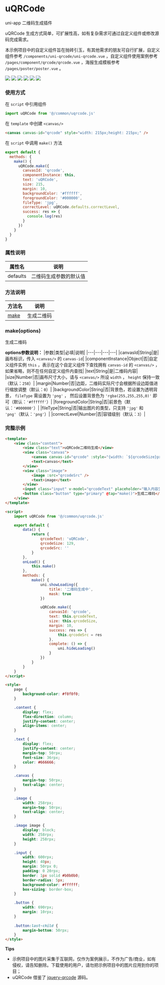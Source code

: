 # uQRCode
uni-app 二维码生成插件

uQRCode 生成方式简单，可扩展性高，如有复杂需求可通过自定义组件或修改源码完成需求。

本示例项目中的自定义组件旨在抛砖引玉，有其他需求的朋友可自行扩展，自定义组件参考 ``/components/uni-qrcode/uni-qrcode.vue`` ，自定义组件使用案例参考 ``/pages/component/qrcode/qrcode.vue`` ，海报生成模板参考 ``/pages/poster/poster.vue`` 。

![](/static/demo/1.jpg)
![](/static/demo/2.jpg)
![](/static/demo/3.jpg)
![](/static/demo/4.jpg)
![](/static/demo/5.jpg)
![](/static/demo/6.jpg)

### 使用方式

在 ``script`` 中引用组件

```javascript
import uQRCode from '@/common/uqrcode.js'
```

在 ``template`` 中创建 ``<canvas/>``

```html
<canvas canvas-id="qrcode" style="width: 215px;height: 215px;" />
```

在 ``script`` 中调用 ``make()`` 方法

```javascript
export default {
  methods: {
    make() {
      uQRCode.make({
        canvasId: 'qrcode',
        componentInstance: this,
        text: 'uQRCode',
        size: 215,
        margin: 10,
        backgroundColor: '#ffffff',
        foregroundColor: '#000000',
        fileType: 'jpg',
        correctLevel: uQRCode.defaults.correctLevel,
        success: res => {
          console.log(res)
        }
      })
    }
  }
}
```

### 属性说明

|属性名|说明|
|---|---|
|defaults|二维码生成参数的默认值|

### 方法说明

|方法名|说明|
|---|---|
|[make](#makeoptions)|生成二维码|

### make(options)

生成二维码

**options参数说明：**
|参数|类型|必填|说明|
|---|---|---|---|
|canvasId|String|是|画布标识，传入 `<canvas/>` 的 `canvas-id`|
|componentInstance|Object|否|自定义组件实例 `this` ，表示在这个自定义组件下查找拥有 `canvas-id` 的 `<canvas/>` ，如果省略，则不在任何自定义组件内查找|
|text|String|是|二维码内容|
|size|Number|否|画布尺寸大小，请与 `<canvas/>` 所设 `width` ， `height` 保持一致（默认：`258`）|
|margin|Number|否|边距，二维码实际尺寸会根据所设边距值进行缩放调整（默认：`0`）|
|backgroundColor|String|否|背景色，若设置为透明背景， `fileType` 需设置为 `'png'` ， 然后设置背景色为 `'rgba(255,255,255,0)'` 即可（默认：`'#ffffff'`）|
|foregroundColor|String|否|前景色（默认：`'#000000'`）|
|fileType|String|否|输出图片的类型，只支持 `'jpg'` 和 `'png'`（默认：`'png'`）|
|correctLevel|Number|否|容错级别（默认：`3`）|

### 完整示例

```html
<template>
	<view class="content">
		<view class="text">uQRCode二维码生成</view>
		<view class="canvas">
			<canvas canvas-id="qrcode" :style="{width: `${qrcodeSize}px`, height: `${qrcodeSize}px`}" />
			<text>canvas</text>
		</view>
		<view class="image">
			<image :src="qrcodeSrc" />
			<text>image</text>
		</view>
		<input class="input" v-model="qrcodeText" placeholder="输入内容生成二维码" />
		<button class="button" type="primary" @tap="make()">生成二维码</button>
	</view>
</template>

<script>
	import uQRCode from '@/common/uqrcode.js'

	export default {
		data() {
			return {
				qrcodeText: 'uQRCode',
				qrcodeSize: 129,
				qrcodeSrc: ''
			}
		},
		onLoad() {
			this.make()
		},
		methods: {
			make() {
				uni.showLoading({
					title: '二维码生成中',
					mask: true
				})

				uQRCode.make({
					canvasId: 'qrcode',
					text: this.qrcodeText,
					size: this.qrcodeSize,
					margin: 10,
					success: res => {
						this.qrcodeSrc = res
					},
					complete: () => {
						uni.hideLoading()
					}
				})
			}
		}
	}
</script>

<style>
	page {
		background-color: #f0f0f0;
	}

	.content {
		display: flex;
		flex-direction: column;
		justify-content: center;
		align-items: center;
	}

	.text {
		display: flex;
		justify-content: center;
		margin-top: 50rpx;
		font-size: 36rpx;
		color: #666666;
	}

	.canvas {
		margin-top: 50rpx;
		text-align: center;
	}

	.image {
		width: 258rpx;
		margin-top: 50rpx;
		text-align: center;
	}

	.image image {
		display: block;
		width: 258rpx;
		height: 258rpx;
	}

	.input {
		width: 600rpx;
		height: 40px;
		margin: 50rpx 0;
		padding: 0 20rpx;
		border: 1px solid #b0b0b0;
		border-radius: 5px;
		background-color: #ffffff;
		box-sizing: border-box;
	}

	.button {
		width: 690rpx;
		margin: 10rpx;
	}
	
	.button:last-child {
		margin-bottom: 50rpx;
	}
</style>
```

**Tips**
- 示例项目中的图片采集于互联网，仅作为案例展示，不作为广告/商业，如有侵权，请告知删除。下载使用的用户，请勿把示例项目中的图片应用到你的项目；
- uQRCode 借鉴了 [jquery-qrcode](https://github.com/jeromeetienne/jquery-qrcode) 源码。
